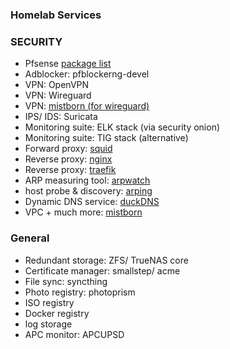 ### Homelab Services

### SECURITY
- Pfsense [package list](https://docs.netgate.com/pfsense/en/latest/packages/list.html)
- Adblocker: pfblockerng-devel
- VPN: OpenVPN
- VPN: Wireguard 
- VPN: [mistborn (for wireguard)](https://gitlab.com/cyber5k/mistborn)
- IPS/ IDS: Suricata
- Monitoring suite: ELK stack (via security onion)
- Monitoring suite: TIG stack (alternative)
- Forward proxy: [squid](https://docs.netgate.com/pfsense/en/latest/recipes/http-client-proxy.html)
- Reverse proxy: [nginx](https://docs.nginx.com/nginx/admin-guide/web-server/reverse-proxy/)
- Reverse proxy: [traefik](https://traefik.io/traefik/)
- ARP measuring tool: [arpwatch](https://en.wikipedia.org/wiki/Arpwatch)
- host probe & discovery: [arping](https://docs.netgate.com/pfsense/en/latest/packages/arping.html)
- Dynamic DNS service: [duckDNS](https://www.duckdns.org/)
- VPC + much more: [mistborn](https://gitlab.com/cyber5k/mistborn)

### General 
- Redundant storage: ZFS/ TrueNAS core
- Certificate manager: smallstep/ acme
- File sync: syncthing
- Photo registry: photoprism
- ISO registry
- Docker registry
- log storage
- APC monitor: APCUPSD
